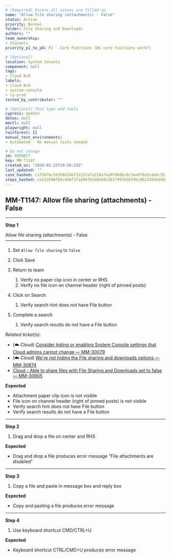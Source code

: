 ```yaml
---
# (Required) Ensure all values are filled up
name: "Allow file sharing (attachments) - False"
status: Active
priority: Normal
folder: File Sharing and Downloads
authors: ""
team_ownership:
- Channels
priority_p1_to_p4: P2 - Core Functions (Do core functions work?)

# (Optional)
location: System Console
component: null
tags:
- Cloud N/A
labels:
- Cloud-N/A
- system-console
- cy-prod
tested_by_contributor: ""

# (Optional) Test type and tools
cypress: Update
detox: null
mmctl: null
playwright: null
rainforest: []
manual_test_environments:
- Automated - No manual tests needed

# Do not change
id: 4058877
key: MM-T1147
created_on: "2020-01-22T19:26:25Z"
last_updated: ""
case_hashed: c17587bc39358924b71225fa7a128a74a9f90d6c0c3ee6f8e5cab6c351a71bfe17da433624c05a4d0a2f6662be3f4b0a
steps_hashed: ce533596fb9cd48f1fad94761b858433617997b58395c0022385bdd8ad02ec0fbf47b39c625fed21b0dd5fb88b41b650
---
```


<!-- (Auto-generated) Based on frontmatter's "key" and "name" -->

## MM-T1147: Allow file sharing (attachments) - False

---

**Step 1**

Allow file sharing (attachments) - False\
–––––––––––––––––––––––––

1. Set `Allow file sharing` to `false`

2. Click Save

3. Return to team

   1. Verify no paper clip icon in center or RHS
   2. Verify no file icon on channel header (right of pinned posts)

4. Click on Search

   1. Verify search hint does not have File button

5. Complete a search

   1. Verify search results do not have a File button

_Related ticket(s):_

- (☁️ Cloud) [Consider hiding or enabling System Console settings that Cloud admins cannot change — MM-30079](https://mattermost.atlassian.net/browse/MM-30079)
- (☁️ Cloud) [We're not hiding the File sharing and downloads options — MM-30874](https://mattermost.atlassian.net/browse/MM-30874)
- [Cloud - Able to share files with File Sharing and Downloads set to false — MM-30905](https://mattermost.atlassian.net/browse/MM-30905)

**Expected**

- Attachment paper clip icon is not visible
- File icon on channel header (right of pinned posts) is not visible
- Verify search hint does not have File button
- Verify search results do not have a File button

---

**Step 2**

1. Drag and drop a file on center and RHS

**Expected**

- Drag and drop a file produces error message "File attachments are disabled"

---

**Step 3**

1. Copy a file and paste in message box and reply box

**Expected**

- Copy and pasting a file produces error message

---

**Step 4**

1. Use keyboard shortcut CMD/CTRL+U

**Expected**

- Keyboard shortcut CTRL/CMD+U produces error message
